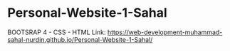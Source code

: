 # Personal-Website-1-Sahal
BOOTSRAP 4 - CSS - HTML
Link: https://web-development-muhammad-sahal-nurdin.github.io/Personal-Website-1-Sahal/
